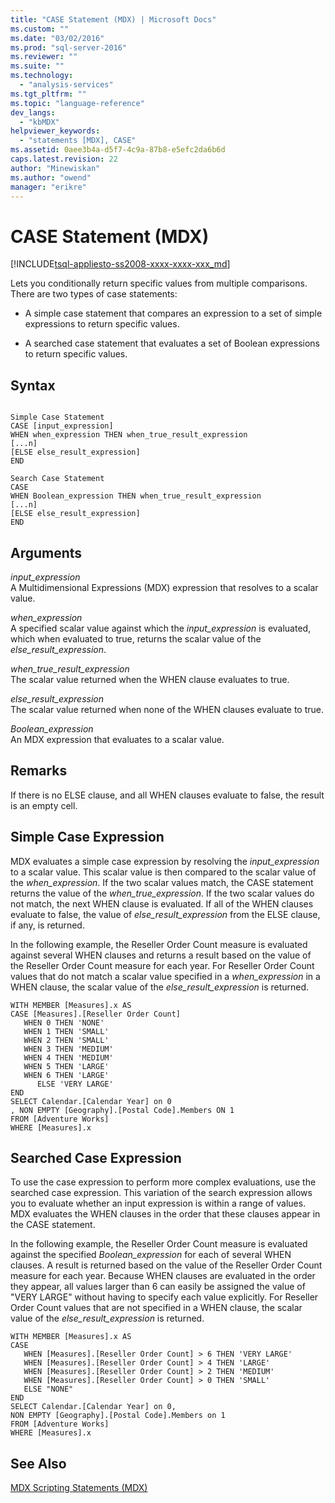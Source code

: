```yaml
---
title: "CASE Statement (MDX) | Microsoft Docs"
ms.custom: ""
ms.date: "03/02/2016"
ms.prod: "sql-server-2016"
ms.reviewer: ""
ms.suite: ""
ms.technology: 
  - "analysis-services"
ms.tgt_pltfrm: ""
ms.topic: "language-reference"
dev_langs: 
  - "kbMDX"
helpviewer_keywords: 
  - "statements [MDX], CASE"
ms.assetid: 0aee3b4a-d5f7-4c9a-87b8-e5efc2da6b6d
caps.latest.revision: 22
author: "Minewiskan"
ms.author: "owend"
manager: "erikre"
---
```

# CASE Statement (MDX)
[!INCLUDE[tsql-appliesto-ss2008-xxxx-xxxx-xxx_md](../includes/tsql-appliesto-ss2008-xxxx-xxxx-xxx-md.md)]

  Lets you conditionally return specific values from multiple comparisons. There are two types of case statements:  
  
-   A simple case statement that compares an expression to a set of simple expressions to return specific values.  
  
-   A searched case statement that evaluates a set of Boolean expressions to return specific values.  
  
## Syntax  
  
```  
  
Simple Case Statement  
CASE [input_expression]  
WHEN when_expression THEN when_true_result_expression  
[...n]  
[ELSE else_result_expression]  
END  
  
Search Case Statement  
CASE   
WHEN Boolean_expression THEN when_true_result_expression  
[...n]  
[ELSE else_result_expression]  
END  
```  
  
## Arguments  
 *input_expression*  
 A Multidimensional Expressions (MDX) expression that resolves to a scalar value.  
  
 *when_expression*  
 A specified scalar value against which the *input_expression* is evaluated, which when evaluated to true, returns the scalar value of the *else_result_expression*.  
  
 *when_true_result_expression*  
 The scalar value returned when the WHEN clause evaluates to true.  
  
 *else_result_expression*  
 The scalar value returned when none of the WHEN clauses evaluate to true.  
  
 *Boolean_expression*  
 An MDX expression that evaluates to a scalar value.  
  
## Remarks  
 If there is no ELSE clause, and all WHEN clauses evaluate to false, the result is an empty cell.  
  
## Simple Case Expression  
 MDX evaluates a simple case expression by resolving the *input_expression* to a scalar value. This scalar value is then compared to the scalar value of the *when_expression*. If the two scalar values match, the CASE statement returns the value of the *when_true_expression*. If the two scalar values do not match, the next WHEN clause is evaluated. If all of the WHEN clauses evaluate to false, the value of *else_result_expression* from the ELSE clause, if any, is returned.  
  
 In the following example, the Reseller Order Count measure is evaluated against several WHEN clauses and returns a result based on the value of the Reseller Order Count measure for each year. For Reseller Order Count values that do not match a scalar value specified in a *when_expression* in a WHEN clause, the scalar value of the *else_result_expression* is returned.  
  
```  
WITH MEMBER [Measures].x AS   
CASE [Measures].[Reseller Order Count]  
   WHEN 0 THEN 'NONE'  
   WHEN 1 THEN 'SMALL'  
   WHEN 2 THEN 'SMALL'  
   WHEN 3 THEN 'MEDIUM'  
   WHEN 4 THEN 'MEDIUM'  
   WHEN 5 THEN 'LARGE'  
   WHEN 6 THEN 'LARGE'  
      ELSE 'VERY LARGE'  
END  
SELECT Calendar.[Calendar Year] on 0  
, NON EMPTY [Geography].[Postal Code].Members ON 1  
FROM [Adventure Works]  
WHERE [Measures].x  
```  
  
## Searched Case Expression  
 To use the case expression to perform more complex evaluations, use the searched case expression. This variation of the search expression allows you to evaluate whether an input expression is within a range of values. MDX evaluates the WHEN clauses in the order that these clauses appear in the CASE statement.  
  
 In the following example, the Reseller Order Count measure is evaluated against the specified *Boolean_expression* for each of several WHEN clauses. A result is returned based on the value of the Reseller Order Count measure for each year. Because WHEN clauses are evaluated in the order they appear, all values larger than 6 can easily be assigned the value of "VERY LARGE" without having to specify each value explicitly. For Reseller Order Count values that are not specified in a WHEN clause, the scalar value of the *else_result_expression* is returned.  
  
```  
WITH MEMBER [Measures].x AS   
CASE   
   WHEN [Measures].[Reseller Order Count] > 6 THEN 'VERY LARGE'  
   WHEN [Measures].[Reseller Order Count] > 4 THEN 'LARGE'  
   WHEN [Measures].[Reseller Order Count] > 2 THEN 'MEDIUM'  
   WHEN [Measures].[Reseller Order Count] > 0 THEN 'SMALL'  
   ELSE "NONE"  
END  
SELECT Calendar.[Calendar Year] on 0,  
NON EMPTY [Geography].[Postal Code].Members on 1  
FROM [Adventure Works]  
WHERE [Measures].x  
```  
  
## See Also  
 [MDX Scripting Statements &#40;MDX&#41;](../mdx/mdx-scripting-statements-mdx.md)  
  
  
